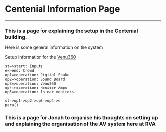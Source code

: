 # Centenial Information Page

---

### This is a page for explaining the setup in the Centenial building.

Here is some general information on the system

Setup information for the [Venu360](/Centenial/venu360)

```flowchart
st=>start: Inputs
e=>end: Crowd
op1=>operation: Digital Snake
op2=>operation: Sound Board
op3=>operation: Venu360 
op4=>operation: Monitor Amps
op5=>operation: In ear monitors

st->op1->op2->op3->op4->e
para()
```

### This is a page for Jonah to organise his thoughts on setting up and explaining the organisation of the AV system here at RVA
